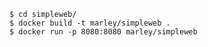     $ cd simpleweb/
    $ docker build -t marley/simpleweb .
    $ docker run -p 8080:8080 marley/simpleweb
